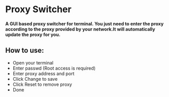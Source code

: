 # Proxy Switcher
#### A GUI based proxy switcher for terminal. You just need to enter the proxy according to the proxy provided by your network.It will automatically update the proxy for you.
## How to use:
  - Open your terminal
  - Enter passwd (Root access is required)
  - Enter proxy address and port
  - Click Change to save
  - Click Reset to remove proxy
  - Done
